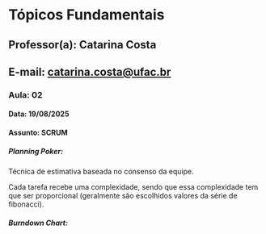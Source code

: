 # **Tópicos Fundamentais**

## **Professor(a):** Catarina Costa

## **E-mail:** catarina.costa@ufac.br



### **Aula:** 02

#### **Data:** 19/08/2025

#### **Assunto:** SCRUM



##### Planning Poker:

Técnica de estimativa baseada no consenso da equipe.

Cada tarefa recebe uma complexidade, sendo que essa complexidade tem que ser proporcional (geralmente são escolhidos valores da série de fibonacci).

##### Burndown Chart:

##### 

